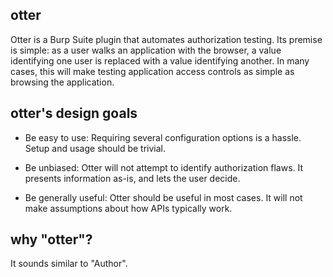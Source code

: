 ## otter

Otter is a Burp Suite plugin that automates authorization testing. Its premise
is simple: as a user walks an application with the browser, a value identifying
one user is replaced with a value identifying another. In many cases, this will
make testing application access controls as simple as browsing the application.

## otter's design goals

* Be easy to use: Requiring several configuration options is a hassle. Setup
  and usage should be trivial.

* Be unbiased: Otter will not attempt to identify authorization flaws. It
  presents information as-is, and lets the user decide.

* Be generally useful: Otter should be useful in most cases. It will not make
  assumptions about how APIs typically work.

## why "otter"?

It sounds similar to "Author".
